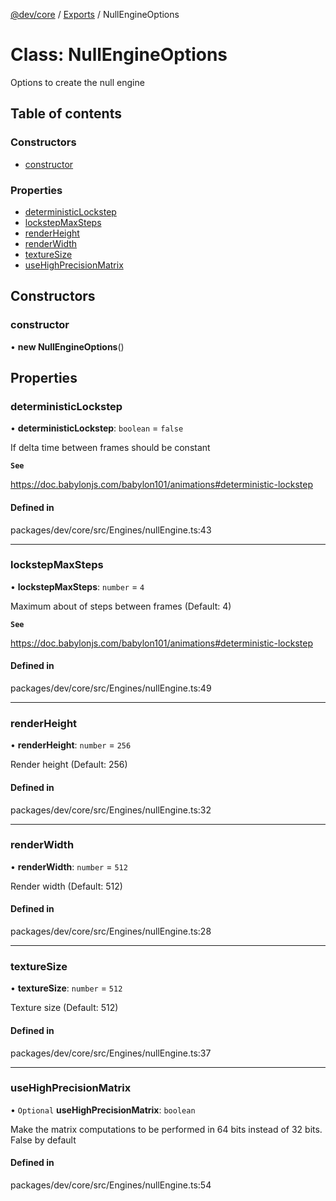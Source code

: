 [@dev/core](../README.md) / [Exports](../modules.md) / NullEngineOptions

# Class: NullEngineOptions

Options to create the null engine

## Table of contents

### Constructors

- [constructor](NullEngineOptions.md#constructor)

### Properties

- [deterministicLockstep](NullEngineOptions.md#deterministiclockstep)
- [lockstepMaxSteps](NullEngineOptions.md#lockstepmaxsteps)
- [renderHeight](NullEngineOptions.md#renderheight)
- [renderWidth](NullEngineOptions.md#renderwidth)
- [textureSize](NullEngineOptions.md#texturesize)
- [useHighPrecisionMatrix](NullEngineOptions.md#usehighprecisionmatrix)

## Constructors

### constructor

• **new NullEngineOptions**()

## Properties

### deterministicLockstep

• **deterministicLockstep**: `boolean` = `false`

If delta time between frames should be constant

**`See`**

https://doc.babylonjs.com/babylon101/animations#deterministic-lockstep

#### Defined in

packages/dev/core/src/Engines/nullEngine.ts:43

___

### lockstepMaxSteps

• **lockstepMaxSteps**: `number` = `4`

Maximum about of steps between frames (Default: 4)

**`See`**

https://doc.babylonjs.com/babylon101/animations#deterministic-lockstep

#### Defined in

packages/dev/core/src/Engines/nullEngine.ts:49

___

### renderHeight

• **renderHeight**: `number` = `256`

Render height (Default: 256)

#### Defined in

packages/dev/core/src/Engines/nullEngine.ts:32

___

### renderWidth

• **renderWidth**: `number` = `512`

Render width (Default: 512)

#### Defined in

packages/dev/core/src/Engines/nullEngine.ts:28

___

### textureSize

• **textureSize**: `number` = `512`

Texture size (Default: 512)

#### Defined in

packages/dev/core/src/Engines/nullEngine.ts:37

___

### useHighPrecisionMatrix

• `Optional` **useHighPrecisionMatrix**: `boolean`

Make the matrix computations to be performed in 64 bits instead of 32 bits. False by default

#### Defined in

packages/dev/core/src/Engines/nullEngine.ts:54
